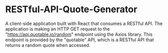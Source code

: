 # RESTful-API-Quote-Generator
A client-side application built with React that consumes a RESTful API. 
The application is making an HTTP GET request to the "https://api.quotable.io/random" endpoint using the Axios library. This endpoint is provided by the "quotable" API, which is a RESTful API that returns a random quote when accessed.
